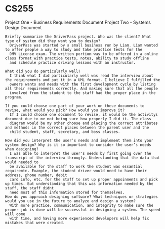 # CS255
Project One - Business Requirements Document
Project Two - Systems Design Document


    Briefly summarize the DriverPass project. Who was the client? What type of system did they want you to design?
      DriverPass was started by a small business run by Liam. Liam wanted to offer people a way to study and take practice tests for the 
      DMV License exam. The written portion was to be offered in a online class format with practice tests, notes, ability to study offline
      and schedule practice driving lessons with an instructor. 
    
    What did you do particularly well?
      I think what I did particularly well was read the interview about the requirements and put it in a UML format. I believe I fulfilled the 
      owners wants and needs with the first development cycle by listing all their requirements correctly. And making sure that all the people 
      involved from the student to the staff had the proper place in the program.
      
    If you could choose one part of your work on these documents to revise, what would you pick? How would you improve it?
      If I could choose one document to revise, it would be the activitys document due to me not being sure how properly I did it. The class 
      diagram would be my other choose and placing the correct attributes and methods in the correct places between the parent user and the 
      child student, staff, secretary, and boss classes.
      
    How did you interpret the user’s needs and implement them into your system design? Why is it so important to consider the user’s needs when designing?
      I was able to interpret the user's needs by first going over the transcript of the interview througly. Understanding that the data that would needed to 
      be available for the staff to work the student was essantial requiremtn. Example, the student driver would need to have their address, phone number, debit 
      card info, etc. for the staff to set up proper appoinments and pick up times. But understanding that this was information needed by the staff, the staff didnt
      need most of this information stored for themselves.
    How do you approach designing software? What techniques or strategies would you use in the future to analyze and design a system?
      With more practice, communication, and integrity to make sure the proper job is done will be successful in designing a system. The speed will come
      with time, and having more experienced developers will help fix mistakes that were created. 
